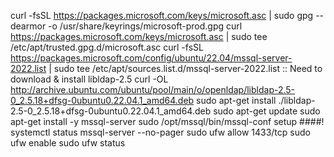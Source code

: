 curl -fsSL https://packages.microsoft.com/keys/microsoft.asc | sudo gpg --dearmor -o /usr/share/keyrings/microsoft-prod.gpg
curl https://packages.microsoft.com/keys/microsoft.asc | sudo tee /etc/apt/trusted.gpg.d/microsoft.asc
curl -fsSL https://packages.microsoft.com/config/ubuntu/22.04/mssql-server-2022.list | sudo tee /etc/apt/sources.list.d/mssql-server-2022.list
:: Need to download & install libldap-2.5
curl -OL http://archive.ubuntu.com/ubuntu/pool/main/o/openldap/libldap-2.5-0_2.5.18+dfsg-0ubuntu0.22.04.1_amd64.deb
sudo apt-get install ./libldap-2.5-0_2.5.18+dfsg-0ubuntu0.22.04.1_amd64.deb
sudo apt-get update
sudo apt-get install -y mssql-server
sudo /opt/mssql/bin/mssql-conf setup		####!
systemctl status mssql-server --no-pager
sudo ufw allow 1433/tcp
sudo ufw enable
sudo ufw status
